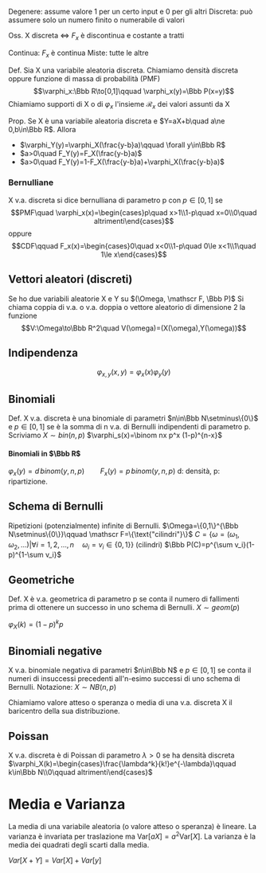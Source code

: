 
Degenere: assume valore 1 per un certo input e 0 per gli altri
Discreta: può assumere solo un numero finito o numerabile di valori

Oss. X discreta $\iff$ $F_x$ è discontinua e costante a tratti

Continua: $F_x$ è continua
Miste: tutte le altre

Def. Sia X una variabile aleatoria discreta. Chiamiamo densità discreta oppure funzione di massa di probabilità (PMF)
$$\varphi_x:\Bbb R\to[0,1]\qquad \varphi_x(y)=\Bbb P(x=y)$$
Chiamiamo supporti di X o di $\varphi_x$ l'insieme $\mathcal R_x$ dei valori assunti da X

Prop. Se X è una variabile aleatoria discreta e $Y=aX+b\quad a\ne 0,b\in\Bbb R$. Allora 
- $\varphi_Y(y)=\varphi_X(\frac{y-b}a)\qquad \forall y\in\Bbb R$
- $a>0\quad F_Y(y)=F_X(\frac{y-b}a)$
- $a>0\quad F_Y(y)=1-F_X(\frac{y-b}a)+\varphi_X(\frac{y-b}a)$


### Bernulliane
X v.a. discreta si dice bernulliana di parametro p con $p\in[0,1]$ se 
$$PMF\quad \varphi_x(x)=\begin{cases}p\quad x>1\\1-p\quad x=0\\0\quad altrimenti\end{cases}$$
oppure
$$CDF\qquad F_x(x)=\begin{cases}0\quad x<0\\1-p\quad 0\le x<1\\1\quad 1\le x\end{cases}$$
## Vettori aleatori (discreti)
Se ho due variabili aleatorie X e Y su $(\Omega, \mathscr F, \Bbb P)$
Si chiama coppia di v.a. o v.a. doppia o vettore aleatorio di dimensione 2 la funzione 
$$V:\Omega\to\Bbb R^2\quad V(\omega)=(X(\omega),Y(\omega))$$

## Indipendenza
$$\varphi_{x,y}(x,y)=\varphi_x(x)\varphi_y(y)$$

## Binomiali
Def. X v.a. discreta è una binomiale di parametri $n\in\Bbb N\setminus\{0\}$ e $p\in [0,1]$ se è la somma di n v.a. di Bernulli indipendenti di parametro p. Scriviamo $X\sim bin(n,p)$
$\varphi_s(x)=\binom nx p^x (1-p)^{n-x}$

#### Binomiali in $\Bbb R$
$\varphi_x(y)=d\,binom(y,n,p)\qquad F_x(y)=p\,binom(y,n,p)$
d: densità, p: ripartizione.

## Schema di Bernulli
Ripetizioni (potenzialmente) infinite di Bernulli.
$\Omega=\{0,1\}^{\Bbb N\setminus\{0\}}\qquad \mathscr F=\{\text{"cilindri"}\}$
$C=\{\omega=(\omega_1,\omega_2,\dots)|\forall i=1,2,\dots,n\quad\omega_i=v_i\in\{0,1\}\}$    (cilindri)
$\Bbb P(C)=p^{\sum v_i}(1-p)^{1-\sum v_i}$

## Geometriche
Def. X è v.a. geometrica di parametro p se conta il numero di fallimenti prima di ottenere un successo in uno schema di Bernulli.
$X\sim geom(p)$

$\varphi_X(k)=(1-p)^kp$

## Binomiali negative
X v.a. binomiale negativa di parametri $n\in\Bbb N$ e $p\in[0,1]$ se conta il numeri di insuccessi precedenti all'n-esimo successi di uno schema di Bernulli.
Notazione: $X\sim NB(n,p)$

Chiamiamo valore atteso o speranza o media di una v.a. discreta X il baricentro della sua distribuzione.

## Poissan
X v.a. discreta è di Poissan di parametro $\lambda>0$ se ha densità discreta
$\varphi_X(k)=\begin{cases}\frac{\lambda^k}{k!}e^{-\lambda}\qquad k\in\Bbb N\\0\qquad altrimenti\end{cases}$


# Media e Varianza

La media di una variabile aleatoria (o valore atteso o speranza) è lineare. 
La varianza è invariata per traslazione ma $\mbox{Var}[aX]=a^2\mbox{Var}[X]$.
La varianza è la media dei quadrati degli scarti dalla media.

$Var[X+Y]=Var[X]+Var[y]$
